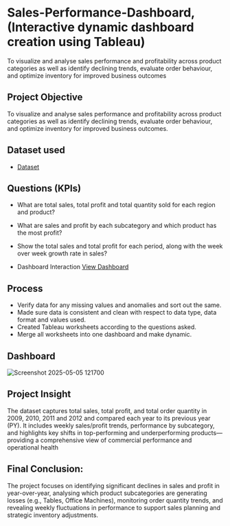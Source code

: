 # Sales-Performance-Dashboard, (Interactive dynamic dashboard creation using Tableau)
To visualize and analyse sales performance and profitability across product categories as well as identify declining trends, evaluate order behaviour, and optimize inventory for improved business outcomes
## Project Objective
To visualize and analyse sales performance and profitability across product categories as well as identify declining trends, evaluate order behaviour, and optimize inventory for improved business outcomes.
## Dataset used
- <a href=“https://github.com/Sammuun/Sales-Performance-Dashboard/blob/main/Sales%20Performance%20Dashboard/Sales.xlsx”> Dataset</a>

## Questions (KPIs)
-	What are total sales, total profit and total quantity sold for each region and product?
-	What are sales and profit by each subcategory and which product has the most profit?
-	Show the total sales and total profit for each period, along with the week over week growth rate in sales?

- Dashboard Interaction <a href="https://github.com/Sammuun/Sales-Performance-Dashboard/blob/main/Screenshot%202025-05-05%20121700.png">View Dashboard</a>

## Process
- Verify data for any missing values and anomalies and sort out the same.
- Made sure data is consistent and clean with respect to data type, data format and values used.
- Created Tableau worksheets according to the questions asked.
- Merge all worksheets into one dashboard and make dynamic.

## Dashboard
![Screenshot 2025-05-05 121700](https://github.com/user-attachments/assets/5e95eef1-b2a4-49fb-a84a-6b493bb7f93e)

## Project Insight
The dataset captures total sales, total profit, and total order quantity in 2009, 2010, 2011 and 2012 and compared each year to its previous year (PY). It includes weekly sales/profit trends, performance by subcategory, and highlights key shifts in top-performing and underperforming products—providing a comprehensive view of commercial performance and operational health
## Final Conclusion:
The project focuses on identifying significant declines in sales and profit in year-over-year, analysing which product subcategories are generating losses (e.g., Tables, Office Machines), monitoring order quantity trends, and revealing weekly fluctuations in performance to support sales planning and strategic inventory adjustments.

